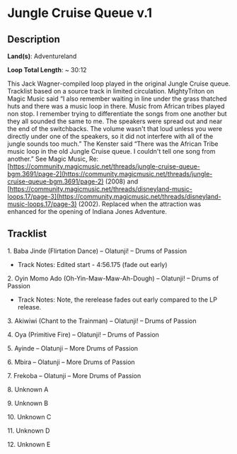 # Jungle Cruise Queue v.1

## Description

**Land(s)**: Adventureland

**Loop Total Length**: ~ 30:12

This Jack Wagner-compiled loop played in the original Jungle Cruise queue. Tracklist based on a source track in limited circulation. MightyTriton on Magic Music said “I also remember waiting in line under the grass thatched huts and there was a music loop in there. Music from African tribes played non stop. I remember trying to differentiate the songs from one another but they all sounded the same to me. The speakers were spread out and near the end of the switchbacks. The volume wasn't that loud unless you were directly under one of the speakers, so it did not interfere with all of the jungle sounds too much.” The Kenster said “There was the African Tribe music loop in the old Jungle Cruise queue. I couldn't tell one song from another.” See Magic Music, Re: [https://community.magicmusic.net/threads/jungle-cruise-queue-bgm.3691/page-2](https://community.magicmusic.net/threads/jungle-cruise-queue-bgm.3691/page-2) (2008) and [https://community.magicmusic.net/threads/disneyland-music-loops.17/page-3](https://community.magicmusic.net/threads/disneyland-music-loops.17/page-3) (2002). Replaced when the attraction was enhanced for the opening of Indiana Jones Adventure.

## Tracklist

1\. Baba Jinde (Flirtation Dance) – Olatunji! – Drums of Passion

- Track Notes: Edited start - 4:56.175 (fade out early)

2\. Oyin Momo Ado (Oh-Yin-Maw-Maw-Ah-Dough) – Olatunji! – Drums of Passion

- Track Notes: Note, the rerelease fades out early compared to the LP release.

3\. Akiwiwi (Chant to the Trainman) – Olatunji! – Drums of Passion



4\. Oya (Primitive Fire) – Olatunji! – Drums of Passion



5\. Ayinde – Olatunji – More Drums of Passion



6\. Mbira – Olatunji – More Drums of Passion



7\. Frekoba – Olatunji – More Drums of Passion



8\. Unknown A



9\. Unknown B



10\. Unknown C



11\. Unknown D



12\. Unknown E


